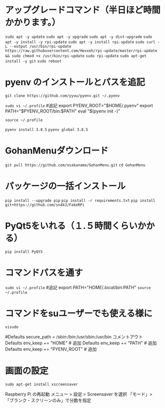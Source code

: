 # アップグレードコマンド（半日ほど時間かかります。）
`sudo apt -y update`
`sudo apt -y upgrade`
`sudo apt -y dist-upgrade`
`sudo apt -y install -y rpi-update`
`sudo apt -y install rpi-update`
`sudo curl -L --output /usr/bin/rpi-update https://raw.githubusercontent.com/Hexxeh/rpi-update/master/rpi-update && sudo chmod +x /usr/bin/rpi-update`
`sudo rpi-update`
`sudo apt-get install -y git`
`sudo reboot`


# pyenv のインストールとパスを追記
`git clone https://github.com/yyuu/pyenv.git ~/.pyenv`

`sudo vi ~/.profile`
#追記
export PYENV_ROOT="$HOME/.pyenv"
export PATH="$PYENV_ROOT/bin:$PATH" 
eval "$(pyenv init -)"

`source ~/.profile`

`pyenv install 3.8.5`
`pyenv global 3.8.5`

# GohanMenuダウンロード
`git pull https://github.com/osakaname/GohanMenu.git`
`cd GohanMenu`

# パッケージの一括インストール
`pip install --upgrade pip`
`pip install -r requirements.txt`
`pip install git+https://github.com/sn4k3/FakeRPi`

# PyQt5をいれる（１.５時間くらいかかる）
`pip install PyQt5`

# コマンドパスを通す
`sudo vi ~/.profile`
#追記
export PATH="$HOME/.local/bin:$PATH"
`source ~/.profile`


# コマンドをsuユーザーでも使える様に
`visudo`

#Defaults    secure_path = /sbin:/bin:/usr/sbin:/usr/bin  コメントアウト
Defaults    env_keep += "HOME"  # 追加
Defaults    env_keep += "PATH"  # 追加
Defaults    env_keep += "PYENV_ROOT"  # 追加


# 画面の設定
`sudo apt-get install xscreensaver`

Raspberry Pi の再起動
メニュー > 設定 > Screensaver を選択
「モード」>「ブランク・スクリーンのみ」で分数を指定